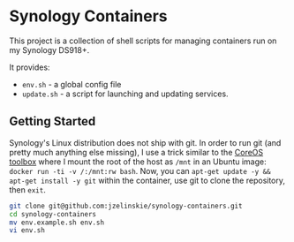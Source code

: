 # Synology Containers

This project is a collection of shell scripts for managing containers run on my Synology DS918+.

It provides:

* `env.sh` - a global config file
* `update.sh` - a script for launching and updating services.

## Getting Started

Synology's Linux distribution does not ship with git.
In order to run git (and pretty much anything else missing), I use a trick similar to the [CoreOS toolbox] where I mount the root of the host as `/mnt` in an Ubuntu image: `docker run -ti -v /:/mnt:rw bash`.
Now, you can `apt-get update -y && apt-get install -y git` within the container, use git to clone the repository, then `exit`.

```sh
git clone git@github.com:jzelinskie/synology-containers.git
cd synology-containers
mv env.example.sh env.sh
vi env.sh
```

[CoreOS toolbox]: https://github.com/coreos/toolbox

